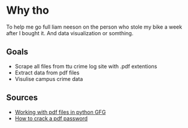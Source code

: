 # Why tho
To help me go full liam neeson on the person who stole my bike a week after I bought it. And data visualization or somthing. 
## Goals 
- Scrape all files from ttu crime log site with .pdf extentions 
- Extract data from pdf files
- Visulise campus crime data 
## Sources 
- [Working with pdf files in python GFG](https://www.geeksforgeeks.org/working-with-pdf-files-in-python/)
- [How to crack a pdf password](https://ourcodeworld.com/articles/read/939/how-to-crack-a-pdf-password-with-brute-force-using-john-the-ripper-in-kali-linux)

